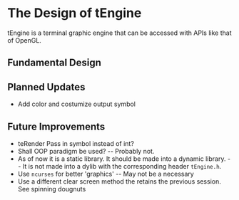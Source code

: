 # The Design of tEngine

tEngine is a terminal graphic engine that can be accessed with APIs like that of OpenGL.

## Fundamental Design

## Planned Updates

- Add color and costumize output symbol

## Future Improvements

- teRender Pass in symbol instead of int?
- Shall OOP paradigm be used? -- Probably not.
- As of now it is a static library. It should be made into a dynamic library. -- It is not made into a dylib with the corresponding header `tEngine.h`. 
- Use `ncurses` for better 'graphics' -- May not be a necessary
- Use a different clear screen method the retains the previous session. See spinning dougnuts
